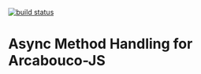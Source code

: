 [![build status](https://secure.travis-ci.org/pnegri/arcabouco-js-tasks.png)](http://travis-ci.org/pnegri/arcabouco-js-tasks)
# Async Method Handling for Arcabouco-JS
